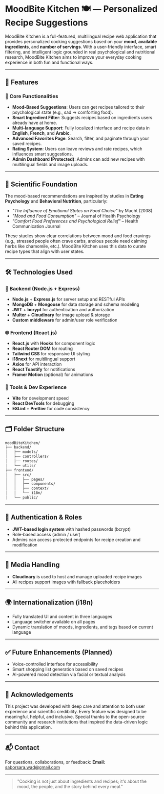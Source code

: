 # MoodBite Kitchen 🍽️ — Personalized Recipe Suggestions

MoodBite Kitchen is a full-featured, multilingual recipe web application that provides personalized cooking suggestions based on your **mood**, **available ingredients**, and **number of servings**. With a user-friendly interface, smart filtering, and intelligent logic grounded in real psychological and nutritional research, MoodBite Kitchen aims to improve your everyday cooking experience in both fun and functional ways.

---

## 🌟 Features

### 🎯 Core Functionalities

- **Mood-Based Suggestions**: Users can get recipes tailored to their psychological state (e.g., sad → comforting food).
- **Smart Ingredient Filter**: Suggests recipes based on ingredients users already have at home.
- **Multi-language Support**: Fully localized interface and recipe data in **English**, **French**, and **Arabic**.
- **Advanced Favorites Page**: Search, filter, and paginate through your saved recipes.
- **Rating System**: Users can leave reviews and rate recipes, which influences smart suggestions.
- **Admin Dashboard (Protected)**: Admins can add new recipes with multilingual fields and image uploads.

---

## 🧠 Scientific Foundation

The mood-based recommendations are inspired by studies in **Eating Psychology** and **Behavioral Nutrition**, particularly:

- _"The Influence of Emotional States on Food Choice"_ by Macht (2008)
- _"Mood and Food Consumption"_ – Journal of Health Psychology
- _"Comfort Food Preferences and Psychological Relief"_ – Health Communication Journal

These studies show clear correlations between mood and food cravings (e.g., stressed people often crave carbs, anxious people need calming herbs like chamomile, etc.). MoodBite Kitchen uses this data to curate recipe types that align with user states.

---

## 🛠️ Technologies Used

### 🚀 Backend (Node.js + Express)

- **Node.js** + **Express.js** for server setup and RESTful APIs
- **MongoDB** + **Mongoose** for data storage and schema modeling
- **JWT** + **bcrypt** for authentication and authorization
- **Multer** + **Cloudinary** for image upload & storage
- **Custom middleware** for admin/user role verification

### 🌐 Frontend (React.js)

- **React.js** with **Hooks** for component logic
- **React Router DOM** for routing
- **Tailwind CSS** for responsive UI styling
- **i18next** for multilingual support
- **Axios** for API interaction
- **React Toastify** for notifications
- **Framer Motion** (optional) for animations

### 🧪 Tools & Dev Experience

- **Vite** for development speed
- **React DevTools** for debugging
- **ESLint + Prettier** for code consistency

---

## 🗂️ Folder Structure

```bash
moodBiteKitchen/
├── backend/
│   ├── models/
│   ├── controllers/
│   ├── routes/
│   └── utils/
├── frontend/
│   ├── src/
│   │   ├── pages/
│   │   ├── components/
│   │   ├── context/
│   │   └── i18n/
│   └── public/
```

---

## 🔐 Authentication & Roles

- **JWT-based login system** with hashed passwords (bcrypt)
- Role-based access (admin / user)
- Admins can access protected endpoints for recipe creation and modification

---

## 📸 Media Handling

- **Cloudinary** is used to host and manage uploaded recipe images
- All recipes support images with fallback placeholders

---

## 🌍 Internationalization (i18n)

- Fully translated UI and content in three languages
- Language switcher available on all pages
- Dynamic translation of moods, ingredients, and tags based on current language

---

## ✅ Future Enhancements (Planned)

- Voice-controlled interface for accessibility
- Smart shopping list generation based on saved recipes
- AI-powered mood detection via facial or textual analysis

---

## 🙏 Acknowledgements

This project was developed with deep care and attention to both user experience and scientific credibility. Every feature was designed to be meaningful, helpful, and inclusive. Special thanks to the open-source community and research institutions that inspired the data-driven logic behind this application.

---

## 📬 Contact

For questions, collaborations, or feedback:
**Email:** [saborsara.wad@gmail.com](saborsara.wad@gmail.com)

---

> "Cooking is not just about ingredients and recipes; it's about the mood, the people, and the story behind every meal."
